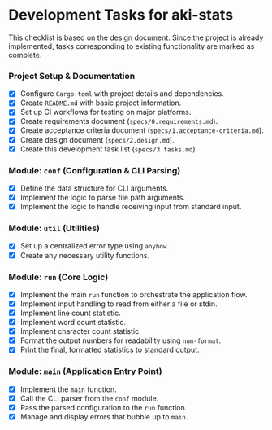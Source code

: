 # Development Tasks for aki-stats

This checklist is based on the design document. Since the project is already implemented, tasks corresponding to existing functionality are marked as complete.

### Project Setup & Documentation
- [x] Configure `Cargo.toml` with project details and dependencies.
- [x] Create `README.md` with basic project information.
- [x] Set up CI workflows for testing on major platforms.
- [x] Create requirements document (`specs/0.requirements.md`).
- [x] Create acceptance criteria document (`specs/1.acceptance-criteria.md`).
- [x] Create design document (`specs/2.design.md`).
- [x] Create this development task list (`specs/3.tasks.md`).

### Module: `conf` (Configuration & CLI Parsing)
- [x] Define the data structure for CLI arguments.
- [x] Implement the logic to parse file path arguments.
- [x] Implement the logic to handle receiving input from standard input.

### Module: `util` (Utilities)
- [x] Set up a centralized error type using `anyhow`.
- [x] Create any necessary utility functions.

### Module: `run` (Core Logic)
- [x] Implement the main `run` function to orchestrate the application flow.
- [x] Implement input handling to read from either a file or stdin.
- [x] Implement line count statistic.
- [x] Implement word count statistic.
- [x] Implement character count statistic.
- [x] Format the output numbers for readability using `num-format`.
- [x] Print the final, formatted statistics to standard output.

### Module: `main` (Application Entry Point)
- [x] Implement the `main` function.
- [x] Call the CLI parser from the `conf` module.
- [x] Pass the parsed configuration to the `run` function.
- [x] Manage and display errors that bubble up to `main`.
